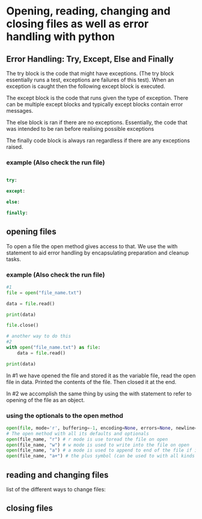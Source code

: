 # Opening, reading, changing and closing files as well as error handling with python

## Error Handling: Try, Except, Else and Finally
The try block is the code that might have exceptions. (The try block essentially runs a test, exceptions are failures of this test). When an exception is caught then the following except block is executed.

The except block is the code that runs given the type of exception. There can be multiple except blocks and typically except blocks contain error messages.

The else block is ran if there are no exceptions. Essentially, the code that was intended to be ran before realising possible exceptions

The finally code block is always ran regardless if there are any exceptions raised.

### example (Also check the run file)
```python

try:

except:

else:

finally:


```
## opening files
To open a file the open method gives access to that. We use the with statement to aid error handling by encapsulating preparation and cleanup tasks.

### example (Also check the run file)
```python
#1
file = open("file_name.txt")

data = file.read()

print(data)

file.close()

# another way to do this
#2
with open("file_name.txt") as file:
    data = file.read()

print(data)

```
In #1 we have opened the file and stored it as the variable file, read the open file in data. Printed the contents of the file. Then closed it at the end.

In #2 we accomplish the same thing by using the with statement to refer to opening of the file as an object.

### using the optionals to the open method
```python
open(file, mode='r', buffering=-1, encoding=None, errors=None, newline=None, closefd=True, opener=None)
# The open method with all its defaults and optionals
open(file_name, "r") # r mode is use toread the file on open
open(file_name, "w") # w mode is used to write into the file on open
open(file_name, "a") # a mode is used to append to end of the file if it exists
open(file_name, "a+") # the plus symbol (can be used to with all kinds of modes) opens the file for updating ie. reading and writing.
```

## reading and changing files

list of the different ways to change files:

## closing files 
